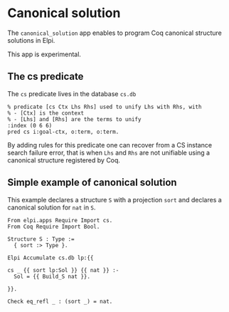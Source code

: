 # Canonical solution

The `canonical_solution` app enables to program Coq canonical structure solutions in Elpi.

This app is experimental.

## The cs predicate

The `cs` predicate lives in the database `cs.db`

```elpi
% predicate [cs Ctx Lhs Rhs] used to unify Lhs with Rhs, with
% - [Ctx] is the context
% - [Lhs] and [Rhs] are the terms to unify
:index (0 6 6)
pred cs i:goal-ctx, o:term, o:term.
```

By adding rules for this predicate one can recover from a CS instance search failure
error, that is when `Lhs` and `Rhs` are not unifiable using a canonical structure registered
by Coq.

## Simple example of canonical solution

This example declares a structure `S` with a projection `sort` and declares
a canonical solution for `nat` in `S`.

```coq
From elpi.apps Require Import cs.
From Coq Require Import Bool.

Structure S : Type :=
  { sort :> Type }.

Elpi Accumulate cs.db lp:{{

cs _ {{ sort lp:Sol }} {{ nat }} :-
  Sol = {{ Build_S nat }}.

}}.

Check eq_refl _ : (sort _) = nat.
```
